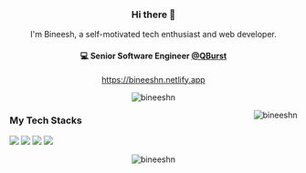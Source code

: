 <h3 align="center"> Hi there 👋</h3>

<p align="center">
I'm Bineesh, a self-motivated tech enthusiast and web developer.
</p>

<h4 align="center">
💻 Senior Software Engineer <a href="https://github.com/qburst">@QBurst</a>
</h4>
<p  align="center">
<a href="https://bineeshn.netlify.app/">https://bineeshn.netlify.app</a>
</p>
<p align="center"> <img src="https://komarev.com/ghpvc/?username=bineeshn&label=Profile%20views&color=0e75b6&style=flat" alt="bineeshn" /> </p>
<p><img align="right" src="https://github-readme-stats.vercel.app/api/top-langs?username=bineeshn&show_icons=true&locale=en&layout=compact" alt="bineeshn" /></p>
<h3 align="left">My Tech Stacks</h3>
<a><img src="https://skillicons.dev/icons?i=html,css,js,ts" /><a/>
<a><img src="https://skillicons.dev/icons?i=vue,react,redux,nextjs,scss,bootstrap" /><a/>
<a><img src="https://skillicons.dev/icons?i=py,c" /><a/>
<a><img src="https://skillicons.dev/icons?i=git,github,postman,vscode" /><a/>
<p align="center" ><img src="https://github-readme-stats.vercel.app/api?username=bineeshn&show_icons=true&locale=en" alt="bineeshn" /></p>
